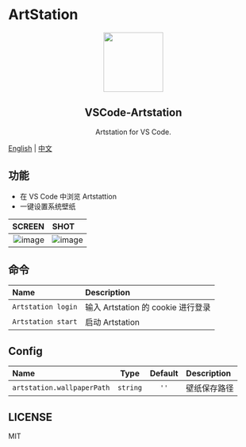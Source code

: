 # ArtStation

<p align="center">
  <img src="https://user-images.githubusercontent.com/11556339/193990898-7d579cec-52d1-4221-ae35-5d4f8661f7f2.png" width="120"/>
  <h2 align="center">VSCode-Artstation</h2>
  <p align="center">Artstation for VS Code.</p>
</p>

[English](./README.md) | [中文](./README.zh-CN.md)

## 功能

- 在 VS Code 中浏览 Artstattion
- 一键设置系统壁纸

|    SCREEN | SHOT |
|-------:|:-----|
| ![image](https://user-images.githubusercontent.com/11556339/193978773-d9b93e2e-3d4d-4c67-bf75-f0d9a9683be6.png) | ![image](https://user-images.githubusercontent.com/11556339/193978873-6e3e797b-5783-4554-8fa5-cde9648ccc4b.png) |


## 命令

| Name                      | Description                                 |
| :------------------------ | :------------------------------------------ |
| `Artstation login`        | 输入 Artstation 的 cookie 进行登录           |
| `Artstation start`        | 启动 Artstation                             |

## Config

| Name                            |      Type       |   Default    | Description                |
| :------------------------------ | :-------------: | :----------: | :------------------------- |
| `artstation.wallpaperPath`      |    `string`     |     `''`     | 壁纸保存路径                |



## LICENSE

MIT
